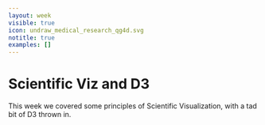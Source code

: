 ```yaml
---
layout: week
visible: true
icon: undraw_medical_research_qg4d.svg
notitle: true
examples: []
---
```


# Scientific Viz and D3

This week we covered some principles of Scientific Visualization, with a tad bit of D3 thrown in.
